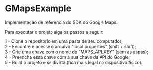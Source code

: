 # GMapsExample
Implementação de referência do SDK do Google Maps.

Para executar o projeto siga os passos a seguir:

1 - Clone o repositório em uma pasta de seu computador; <br>
2 - Encontre e acesse o arquivo "local.properties" (shift + shift); <br> 
3 - Crie uma chave com o nome de "MAPS_API_KEY" (sem as aspas); <br>
4 - Preencha essa chave com a sua chave da API do Google; <br>
5 - Build o projeto e se divirta (fica mais legal no dispositivo fisico).
